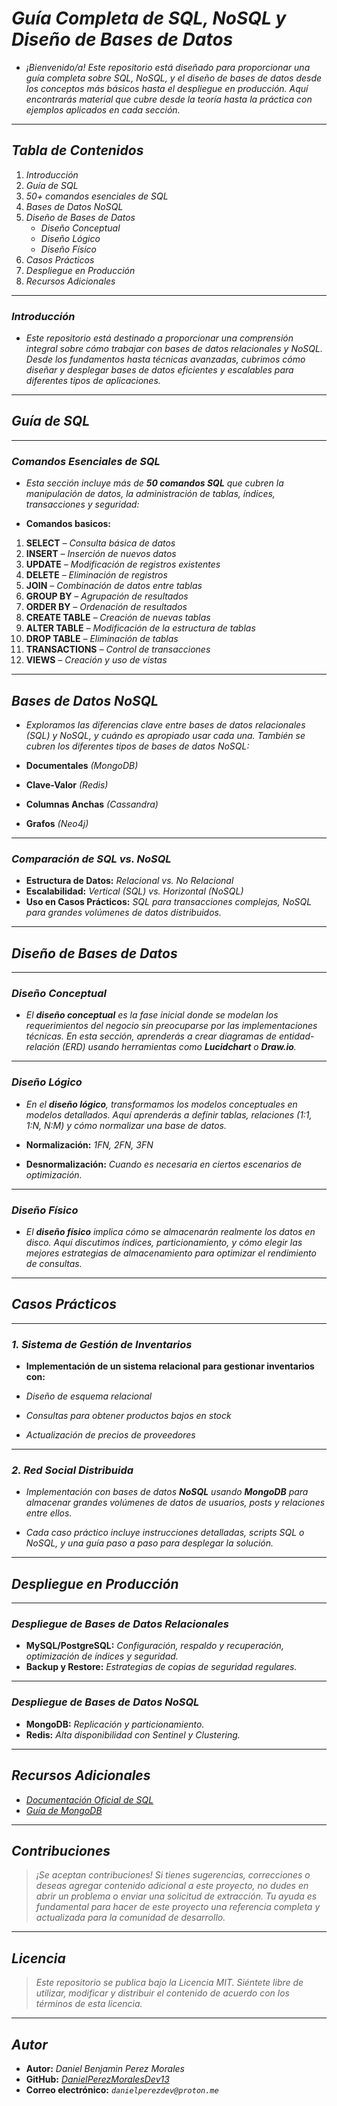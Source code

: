 <!-- Autor: Daniel Benjamin Perez Morales -->
<!-- GitHub: https://github.com/DanielPerezMoralesDev13 -->
<!-- Correo electrónico: danielperezdev@proton.me -->

# ***Guía Completa de SQL, NoSQL y Diseño de Bases de Datos***

- *¡Bienvenido/a! Este repositorio está diseñado para proporcionar una guía completa sobre SQL, NoSQL, y el diseño de bases de datos desde los conceptos más básicos hasta el despliegue en producción. Aquí encontrarás material que cubre desde la teoría hasta la práctica con ejemplos aplicados en cada sección.*

---

## ***Tabla de Contenidos***

1. *Introducción*
2. *Guía de SQL*
3. *50+ comandos esenciales de SQL*
4. *Bases de Datos NoSQL*
5. *Diseño de Bases de Datos*
   - *Diseño Conceptual*
   - *Diseño Lógico*
   - *Diseño Físico*
6. *Casos Prácticos*
7. *Despliegue en Producción*
8. *Recursos Adicionales*

---

### ***Introducción***

- *Este repositorio está destinado a proporcionar una comprensión integral sobre cómo trabajar con bases de datos relacionales y NoSQL. Desde los fundamentos hasta técnicas avanzadas, cubrimos cómo diseñar y desplegar bases de datos eficientes y escalables para diferentes tipos de aplicaciones.*

---

## ***Guía de SQL***

---

### ***Comandos Esenciales de SQL***

- *Esta sección incluye más de **50 comandos SQL** que cubren la manipulación de datos, la administración de tablas, índices, transacciones y seguridad:*

- **Comandos basicos:**

1. **SELECT** *– Consulta básica de datos*
2. **INSERT** *– Inserción de nuevos datos*
3. **UPDATE** *– Modificación de registros existentes*
4. **DELETE** *– Eliminación de registros*
5. **JOIN** *– Combinación de datos entre tablas*
6. **GROUP BY** *– Agrupación de resultados*
7. **ORDER BY** *– Ordenación de resultados*
8. **CREATE TABLE** *– Creación de nuevas tablas*
9. **ALTER TABLE** *– Modificación de la estructura de tablas*
10. **DROP TABLE** *– Eliminación de tablas*
11. **TRANSACTIONS** *– Control de transacciones*
12. **VIEWS** *– Creación y uso de vistas*

---

## ***Bases de Datos NoSQL***

- *Exploramos las diferencias clave entre bases de datos relacionales (SQL) y NoSQL, y cuándo es apropiado usar cada una. También se cubren los diferentes tipos de bases de datos NoSQL:*

- **Documentales** *(MongoDB)*
- **Clave-Valor** *(Redis)*
- **Columnas Anchas** *(Cassandra)*
- **Grafos** *(Neo4j)*

---

### ***Comparación de SQL vs. NoSQL***

- **Estructura de Datos:** *Relacional vs. No Relacional*
- **Escalabilidad:** *Vertical (SQL) vs. Horizontal (NoSQL)*
- **Uso en Casos Prácticos:** *SQL para transacciones complejas, NoSQL para grandes volúmenes de datos distribuidos.*

---

## ***Diseño de Bases de Datos***

---

### ***Diseño Conceptual***

- *El **diseño conceptual** es la fase inicial donde se modelan los requerimientos del negocio sin preocuparse por las implementaciones técnicas. En esta sección, aprenderás a crear diagramas de entidad-relación (ERD) usando herramientas como **Lucidchart** o **Draw.io**.*

---

### ***Diseño Lógico***

- *En el **diseño lógico**, transformamos los modelos conceptuales en modelos detallados. Aquí aprenderás a definir tablas, relaciones (1:1, 1:N, N:M) y cómo normalizar una base de datos.*

- **Normalización:** *1FN, 2FN, 3FN*
- **Desnormalización:** *Cuando es necesaria en ciertos escenarios de optimización.*

---

### ***Diseño Físico***

- *El **diseño físico** implica cómo se almacenarán realmente los datos en disco. Aquí discutimos índices, particionamiento, y cómo elegir las mejores estrategias de almacenamiento para optimizar el rendimiento de consultas.*

---

## ***Casos Prácticos***

---

### ***1. Sistema de Gestión de Inventarios***

- **Implementación de un sistema relacional para gestionar inventarios con:**

- *Diseño de esquema relacional*
- *Consultas para obtener productos bajos en stock*
- *Actualización de precios de proveedores*

---

### ***2. Red Social Distribuida***

- *Implementación con bases de datos **NoSQL** usando **MongoDB** para almacenar grandes volúmenes de datos de usuarios, posts y relaciones entre ellos.*

- *Cada caso práctico incluye instrucciones detalladas, scripts SQL o NoSQL, y una guía paso a paso para desplegar la solución.*

---

## ***Despliegue en Producción***

---

### ***Despliegue de Bases de Datos Relacionales***

- **MySQL/PostgreSQL:** *Configuración, respaldo y recuperación, optimización de índices y seguridad.*
- **Backup y Restore:** *Estrategias de copias de seguridad regulares.*

---

### ***Despliegue de Bases de Datos NoSQL***

- **MongoDB:** *Replicación y particionamiento.*
- **Redis:** *Alta disponibilidad con Sentinel y Clustering.*

---

## ***Recursos Adicionales***

- *[Documentación Oficial de SQL](https://dev.mysql.com/doc/ "https://dev.mysql.com/doc/")*
- *[Guía de MongoDB](https://docs.mongodb.com/ "https://docs.mongodb.com/")*

---

## ***Contribuciones***

> *¡Se aceptan contribuciones! Si tienes sugerencias, correcciones o deseas agregar contenido adicional a este proyecto, no dudes en abrir un problema o enviar una solicitud de extracción. Tu ayuda es fundamental para hacer de este proyecto una referencia completa y actualizada para la comunidad de desarrollo.*

---

## ***Licencia***

> *Este repositorio se publica bajo la Licencia MIT. Siéntete libre de utilizar, modificar y distribuir el contenido de acuerdo con los términos de esta licencia.*

---

## ***Autor***

- **Autor:** *Daniel Benjamin Perez Morales*
- **GitHub:** *[DanielPerezMoralesDev13](https://github.com/DanielPerezMoralesDev13 "https://github.com/DanielPerezMoralesDev13")*
- **Correo electrónico:** *`danielperezdev@proton.me`*

